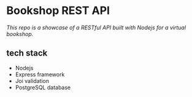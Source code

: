 # Bookshop REST API

_This repo is a showcase of a RESTful API built with Nodejs for a virtual bookshop._

## tech stack

* Nodejs
* Express framework
* Joi validation
* PostgreSQL database
